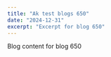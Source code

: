```yaml
---
title: "Ak test blogs 650"
date: "2024-12-31"
excerpt: "Excerpt for blog 650"
---
```


Blog content for blog 650